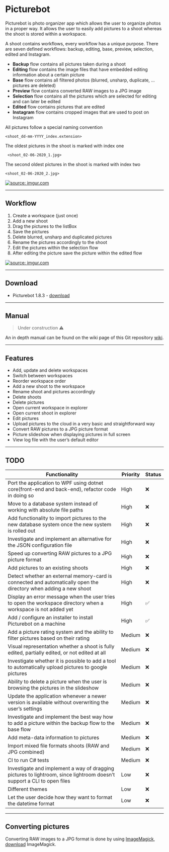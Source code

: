 # Picturebot

Picturebot is photo organizer app which allows the user to organize photos in a proper way. It allows the user to easily add pictures to a shoot whereas the shoot is stored within a workspace.

A shoot contains workflows, every workflow has a unique purpose. There are seven defined workflows: backup, editing, base, preview, selection, edited and Instagram.

* **Backup** flow contains all pictures taken during a shoot
* **Editing** flow contains the image files that have embedded editing information about a certain picture
* **Base** flow contains all filtered photos (blurred, unsharp, duplicate, … pictures are deleted)
* **Preview** flow contains converted RAW images to a JPG image
* **Selection** flow contains all the pictures which are selected for editing and can later be edited
* **Edited** flow contains pictures that are edited
* **Instagram** flow contains cropped images that are used to post on Instagram

All pictures follow a special naming convention

    <shoot_dd-mm-YYYY_index.extension>

The oldest pictures in the shoot is marked with index one

     <shoot_02-06-2020_1.jpg>
The second oldest pictures in the shoot is marked with index two

    <shoot_02-06-2020_2.jpg>

<a href="https://imgur.com/cPW5UyG"><img src="https://i.imgur.com/cPW5UyG.png" title="source: imgur.com" /></a>

----
## Workflow

1. Create a workspace (just once)
2. Add a new shoot
3. Drag the pictures to the listBox
4. Save the pictures
5. Delete blurred, unsharp and duplicated pictures
6. Rename the pictures accordingly to the shoot
7. Edit the pictures within the selection flow
8. After editing the picture save the picture within the edited flow

<a href="https://imgur.com/A1pWAMZ"><img src="https://i.imgur.com/A1pWAMZ.gif" title="source: imgur.com" /></a>

----
## Download

* Picturebot 1.8.3 - [download](https://www.dropbox.com/s/cbacyn4tvcyvwcv/Setup_Picturebot_V1.8.3.msi?dl=0)

----
## Manual

> Under construction :warning:

An in depth manual can be found on the wiki page of this Git repository [wiki](https://github.com/Tomekske/PicturebotGUI/wiki).

----
## Features

* Add, update and delete workspaces
* Switch between workspaces
* Reorder workspace order
* Add a new shoot to the workspace
* Rename shoot and pictures accordingly 
* Delete shoots
* Delete pictures
* Open current workspace in explorer
* Open current shoot in explorer
* Edit pictures
* Upload pictures to the cloud in a very basic and straightforward way
* Convert RAW pictures to a JPG picture format
* Picture slideshow when displaying pictures in full screen
* View log file with the user’s default editor

----
## TODO

| Functionality	| Priority	| Status	|
| ------- | ----------------------------- | --------------- |
| Port the application to WPF using dotnet core(front-end and back-end), refactor code in doing so                          | High      | :x: |
| Move to a database system instead of working with absolute file paths                                                     | High      | :x: |
| Add functionality to import pictures to the new database system once the new system is rolled out                         | High      | :x: |
| Investigate and implement an alternative for the JSON configuration file                                                  | High      | :x: |
| Speed up converting RAW pictures to a JPG picture format                                                                  | High      | :x: |
| Add pictures to an existing shoots                                                                                        | High      | :x: |
| Detect whether an external memory-card is connected and automatically open the directory when adding a new shoot          | High      | :x: |
| Display an error message when the user tries to open the workspace directory when a workspace is not added yet            | High      | :white_check_mark: |
| Add / configure an installer to install Picturebot on a machine                                                           | High      | :white_check_mark: |
| Add a picture rating system and the ability to filter pictures based on their rating                                      | Medium    | :x: |
| Visual representation whether a shoot is fully edited, partially edited, or not edited at all                             | Medium	| :x: |
| Investigate whether it is possible to add a tool to automatically upload pictures to google pictures                      | Medium	| :x: |
| Ability to delete a picture when the user is browsing the pictures in the slideshow                                       | Medium	| :x: |
| Update the application whenever a newer version is available without overwriting the user’s settings                      | Medium	| :x: |
| Investigate and implement the best way how to add a picture within the backup flow to the base flow                       | Medium	| :x: |
| Add meta-data information to pictures                                                                                     | Medium	| :x: |
| Import mixed file formats shoots (RAW and JPG combined)                                                                   | Medium	| :x: |
| CI to run C# tests                                                                                                        | Medium	| :x: |
| Investigate and implement a way of dragging pictures to lightroom, since lightroom doesn’t support a CLI to open files    | Low	| :x: |
| Different themes                                                                                                          | Low   | :x: |
| Let the user decide how they want to format the datetime format                                                           | Low	| :x: |

----
## Converting pictures

Converting RAW images to a JPG format is done by using [ImageMagick](https://imagemagick.org/), [download](https://imagemagick.org/script/download.php) ImageMagick.
